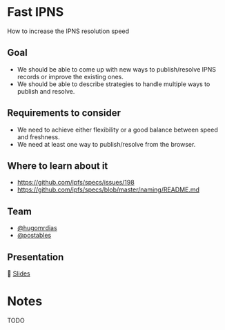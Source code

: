 # Fast IPNS

How to increase the IPNS resolution speed

## Goal

- We should be able to come up with new ways to publish/resolve IPNS records or improve the existing ones.
- We should be able to describe strategies to handle multiple ways to publish and resolve.

## Requirements to consider

- We need to achieve either flexibility or a good balance between speed and freshness.
- We need at least one way to publish/resolve from the browser.

## Where to learn about it

- https://github.com/ipfs/specs/issues/198
- https://github.com/ipfs/specs/blob/master/naming/README.md

## Team

* [@hugomrdias](https://github.com/hugomrdias)
* [@postables](https://github.com/postables)

## Presentation

🎤 [Slides](https://docs.google.com/presentation/d/105KwT6ZmcneywGnvUyww5y-u_GHSY0FFQ0yIXZQf7Y0/edit#slide=id.g5c6a5171f6_0_221)

# Notes

TODO
